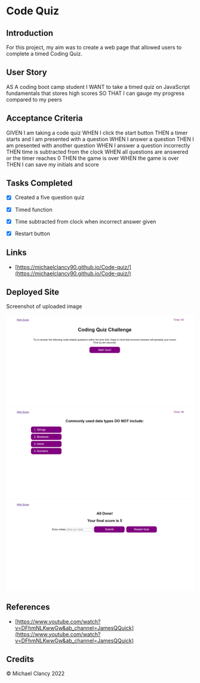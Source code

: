 # Code Quiz

## **Introduction**

For this project, my aim was to create a web page that allowed users to complete a timed Coding Quiz.   

## **User Story** 

AS A coding boot camp student
I WANT to take a timed quiz on JavaScript fundamentals that stores high scores
SO THAT I can gauge my progress compared to my peers

## **Acceptance Criteria** 

GIVEN I am taking a code quiz
WHEN I click the start button
THEN a timer starts and I am presented with a question
WHEN I answer a question
THEN I am presented with another question
WHEN I answer a question incorrectly
THEN time is subtracted from the clock
WHEN all questions are answered or the timer reaches 0
THEN the game is over
WHEN the game is over
THEN I can save my initials and score

## **Tasks Completed** 

* [x] Created a five question quiz  
* [x] Timed function 
* [x] Time subtracted from clock when incorrect answer given
* [x] Restart button 


## **Links**

* [https://michaelclancy90.github.io/Code-quiz/](https://michaelclancy90.github.io/Code-quiz/)



## **Deployed Site**

Screenshot of uploaded image

![Homepage](https://github.com/michaelclancy90/Code-quiz/blob/main/Assets/Images/home-page.png)
![Quiz Question](https://github.com/michaelclancy90/Code-quiz/blob/main/Assets/Images/quiz-answer-page.png)
![End of Quiz](https://github.com/michaelclancy90/Code-quiz/blob/main/Assets/Images/end-of-quiz.png)

## **References**

* [https://www.youtube.com/watch?v=DFhmNLKwwGw&ab_channel=JamesQQuick](https://www.youtube.com/watch?v=DFhmNLKwwGw&ab_channel=JamesQQuick)



## **Credits**
©  Michael Clancy 2022

